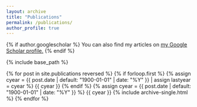 ```yaml
---
layout: archive
title: "Publications"
permalink: /publications/
author_profile: true
---
```


{% if author.googlescholar %}
  You can also find my articles on <u><a href="{{author.googlescholar}}">my Google Scholar profile</a>.</u>
{% endif %}

{% include base_path %}

{% for post in site.publications reversed %}
  {% if forloop.first %}
     {% assign cyear = {{ post.date | default: "1900-01-01" | date: "%Y" }} | assign lastyear = cyear %}
	 {{ cyear }} 
  {% endif %}
  {% assign cyear = {{ post.date | default: "1900-01-01" | date: "%Y" }} %}
  {{ cyear }}
  {% include archive-single.html %}
{% endfor %}


